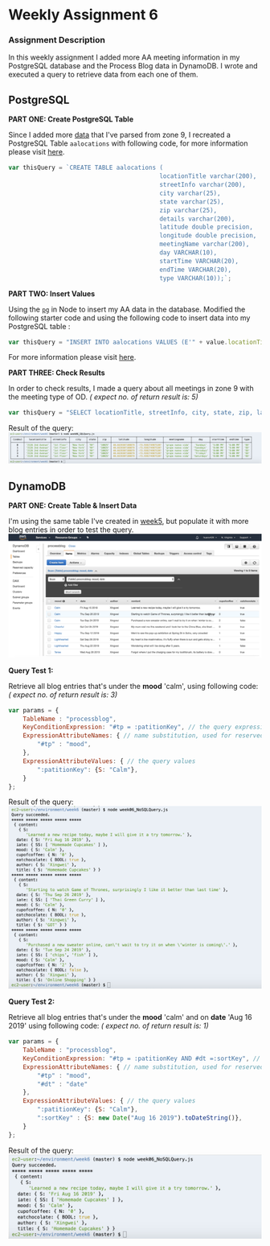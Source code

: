 # Weekly Assignment 6

### Assignment Description
In this weekly assignment I added more AA meeting information in my PostgreSQL database and the Process Blog data in DynamoDB. I wrote and executed a query to retrieve data from each one of them. 

## PostgreSQL

**PART ONE: Create PostgreSQL Table**

Since I added more [data](https://github.com/Xingwei726/data-structures/blob/master/week3/data/AA09.csv) that I've parsed from zone 9, I recreated a PostgreSQL Table `aalocations` with following code, for more information please visit [here](https://github.com/Xingwei726/data-structures/blob/master/week4/week04_createTable.js).
```javascript
var thisQuery = `CREATE TABLE aalocations (
                                          locationTitle varchar(200),
                                          streetInfo varchar(200),
                                          city varchar(25),
                                          state varchar(25),
                                          zip varchar(25),
                                          details varchar(200),
                                          latitude double precision,
                                          longitude double precision,
                                          meetingName varchar(200), 
                                          day VARCHAR(10),
                                          startTime VARCHAR(20),
                                          endTime VARCHAR(20),
                                          type VARCHAR(10));`;
```
**PART TWO: Insert Values**

Using the [`pg`](https://node-postgres.com/) in Node to insert my AA data in the database. Modified the following starter code and using the following code to insert data into my PostgreSQL table :
```javascript
var thisQuery = "INSERT INTO aalocations VALUES (E'" + value.locationTitle + "','" + value.streetInfo + "', '" + value.city + "', '" + value.state + "', '"+ value.zip + "', '" + value.details + "', '" + value.latitude + "', '"+value.longitude + "', '" + value.meetingName + "', '" + value.day + "', '" + value.startTime + "', '" + value.endTime + "', '" + value.type + "');";
```
For more information please visit [here](https://github.com/Xingwei726/data-structures/blob/master/week4/week04_insertData.js).

**PART THREE: Check Results**

In order to check results, I made a query about all meetings in zone 9 with the meeting type of OD.
*( expect no. of return result is: 5)*

```Javascript
var thisQuery = "SELECT locationTitle, streetInfo, city, state, zip, latitude, longitude, meetingName, day, startTime, endTime, type FROM aalocations WHERE type ='OD';";
```
Result of the query:
![](SQLConsole.jpg)

## DynamoDB
**PART ONE: Create Table & Insert Data**

I'm using the same table I've created in [week5](https://github.com/Xingwei726/data-structures/blob/master/week5/week05.js), but populate it with more blog entries in order to test the query.
![](DynamoDB.jpg)

**Query Test 1:**

Retrieve all blog entries that's under the **mood** 'calm', using following code: 
*( expect no. of return result is: 3)*
```javascript
var params = {
    TableName : "processblog",
    KeyConditionExpression: "#tp = :patitionKey", // the query expression
    ExpressionAttributeNames: { // name substitution, used for reserved words in DynamoDB
        "#tp" : "mood",
    },
    ExpressionAttributeValues: { // the query values
        ":patitionKey": {S: "Calm"},
    }
};
```
Result of the query:
![](NoSQL1.jpg)

**Query Test 2:**

Retrieve all blog entries that's under the **mood** 'calm' and on **date** 'Aug 16 2019' using following code: 
*( expect no. of return result is: 1)*
```javascript
var params = {
    TableName : "processblog",
    KeyConditionExpression: "#tp = :patitionKey AND #dt =:sortKey", // the query expression
    ExpressionAttributeNames: { // name substitution, used for reserved words in DynamoDB
        "#tp" : "mood",
        "#dt" : "date"
    },
    ExpressionAttributeValues: { // the query values
        ":patitionKey": {S: "Calm"},
        ":sortKey" : {S: new Date("Aug 16 2019").toDateString()},
    }
};
```
Result of the query:
![](NoSQL2.jpg)